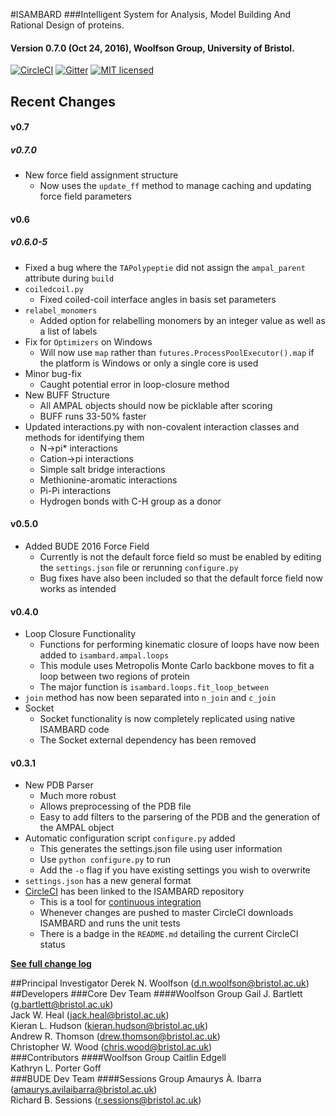 #ISAMBARD
###Intelligent System for Analysis, Model Building And Rational Design of proteins.
#### Version 0.7.0 (Oct 24, 2016), Woolfson Group, University of Bristol.
[![CircleCI](https://circleci.com/gh/woolfson-group/isambard_dev.svg?style=shield&circle-token=0af7a4c0efd449fda7db2d1deef2745b8d289dcf)](https://circleci.com/gh/woolfson-group/isambard_dev)
[![Gitter](https://img.shields.io/gitter/room/nwjs/nw.js.svg?maxAge=2592000)](https://gitter.im/woolfson-group/isambard?utm_source=share-link&utm_medium=link&utm_campaign=share-link)
[![MIT licensed](https://img.shields.io/badge/license-MIT-blue.svg)](https://github.com/woolfson-group/isambard/blob/master/LICENSE.md)

## Recent Changes

#### v0.7

##### v0.7.0

* New force field assignment structure
    * Now uses the `update_ff` method to manage caching and updating force field parameters

#### v0.6

##### v0.6.0-5
* Fixed a bug where the `TAPolypeptie` did not assign the `ampal_parent` attribute during `build`
* `coiledcoil.py`
    * Fixed coiled-coil interface angles in basis set parameters
* `relabel_monomers`
    * Added option for relabelling monomers by an integer value as well as a list of labels
* Fix for `Optimizers` on Windows
    * Will now use `map` rather than `futures.ProcessPoolExecutor().map` if the platform is Windows or only a single core is used
* Minor bug-fix
     * Caught potential error in loop-closure method
* New BUFF Structure
    * All AMPAL objects should now be picklable after scoring
    * BUFF runs 33-50% faster
* Updated interactions.py with non-covalent interaction classes and methods for identifying them
    * N->pi* interactions
    * Cation->pi interactions
    * Simple salt bridge interactions
    * Methionine-aromatic interactions
    * Pi-Pi interactions
    * Hydrogen bonds with C-H group as a donor

#### v0.5.0
* Added BUDE 2016 Force Field
    * Currently is not the default force field so must be enabled by editing the `settings.json` file or rerunning `configure.py`
    * Bug fixes have also been included so that the default force field now works as intended

#### v0.4.0
* Loop Closure Functionality
    * Functions for performing kinematic closure of loops have now been added to `isambard.ampal.loops`
    * This module uses Metropolis Monte Carlo backbone moves to fit a loop between two regions of protein
    * The major function is `isambard.loops.fit_loop_between`
* `join` method has now been separated into `n_join` and `c_join`
* Socket
    * Socket functionality is now completely replicated using native ISAMBARD code
    * The Socket external dependency has been removed

#### v0.3.1
* New PDB Parser
    * Much more robust
    * Allows preprocessing of the PDB file
    * Easy to add filters to the parsering of the PDB and the generation of the AMPAL object
* Automatic configuration script `configure.py` added
    * This generates the settings.json file using user information
    * Use `python configure.py` to run
    * Add the `-o` flag if you have existing settings you wish to overwrite
* `settings.json` has a new general format
* [CircleCI](https://circleci.com/) has been linked to the ISAMBARD repository
    * This is a tool for [continuous integration](https://en.wikipedia.org/wiki/Continuous_integration)
    * Whenever changes are pushed to master CircleCI downloads ISAMBARD and runs the unit tests
    * There is a badge in the `README.md` detailing the current CircleCI status 

[**See full change log**](https://github.com/woolfson-group/isambard_dev/wiki/Change-Log)

##Principal Investigator
Derek N. Woolfson (d.n.woolfson@bristol.ac.uk)
##Developers
###Core Dev Team
####Woolfson Group
Gail J. Bartlett (g.bartlett@bristol.ac.uk)<br>
Jack W. Heal (jack.heal@bristol.ac.uk)<br>
Kieran L. Hudson (kieran.hudson@bristol.ac.uk)<br>
Andrew R. Thomson (drew.thomson@bristol.ac.uk)<br>
Christopher W. Wood (chris.wood@bristol.ac.uk)<br>
###Contributors
####Woolfson Group
Caitlin Edgell<br>
Kathryn L. Porter Goff<br>
###BUDE Dev Team
####Sessions Group
Amaurys À. Ibarra (amaurys.avilaibarra@bristol.ac.uk)<br>
Richard B. Sessions (r.sessions@bristol.ac.uk)<br>
